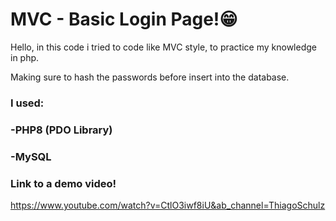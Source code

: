 # MVC - Basic Login Page!😁 

Hello, in this code i tried to code like MVC style, to practice my knowledge in php.

Making sure to hash the passwords before insert into the database.

### I used:
### -PHP8 (PDO Library)
### -MySQL

### Link to a demo video!
https://www.youtube.com/watch?v=CtlO3iwf8iU&ab_channel=ThiagoSchulz
